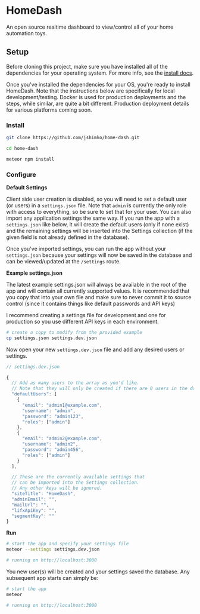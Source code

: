 # HomeDash

An open source realtime dashboard to view/control all of your home automation toys.

## Setup

Before cloning this project, make sure you have installed all of the dependencies for your operating system. For more info, see the [install docs](docs/installation.md).

Once you've installed the dependencies for your OS, you're ready to install HomeDash. Note that the instructions below are specifically for local development/testing. Docker is used for production deployments and the steps, while similar, are quite a bit different. Production deployment details for various platforms coming soon.

### Install

```sh
git clone https://github.com/jshimko/home-dash.git

cd home-dash

meteor npm install
```

### Configure

**Default Settings**

Client side user creation is disabled, so you will need to set a default user (or users) in a `settings.json` file.  Note that `admin` is currently the only role with access to everything, so be sure to set that for your user. You can also import any application settings the same way.  If you run the app with a `settings.json` like below, it will create the default users (only if none exist) and the remaining settings will be inserted into the Settings collection (if the given field is not already defined in the database).

Once you've imported settings, you can run the app without your `settings.json` because your settings will now be saved in the database and can be viewed/updated at the `/settings` route.

**Example settings.json**

The latest example settings.json will always be available in the root of the app and will contain all currently supported values. It is recommended that you copy that into your own file and make sure to never commit it to source control (since it contains things like default passwords and API keys)

I recommend creating a settings file for development and one for production so you use different API keys in each environment.

```sh
# create a copy to modify from the provided example
cp settings.json settings.dev.json
```

Now open your new `settings.dev.json` file and add any desired users or settings.

```js
// settings.dev.json

{
  // Add as many users to the array as you'd like.
  // Note that they will only be created if there are 0 users in the database.
  "defaultUsers": [
    {
      "email": "admin1@example.com",
      "username": "admin",
      "password": "admin123",
      "roles": ["admin"]
    },
    {
      "email": "admin2@example.com",
      "username": "admin2",
      "password": "admin456",
      "roles": ["admin"]
    }
  ],

  // These are the currently available settings that
  // can be imported into the Settings collection.
  // Any other keys will be ignored.
  "siteTitle": "HomeDash",
  "adminEmail": "",
  "mailUrl": "",
  "lifxApiKey": "",
  "segmentKey": ""
}
```

**Run**

```sh
# start the app and specify your settings file
meteor --settings settings.dev.json

# running on http://localhost:3000
```

You new user(s) will be created and your settings saved the database. Any subsequent app starts can simply be:

```sh
# start the app
meteor

# running on http://localhost:3000
```
